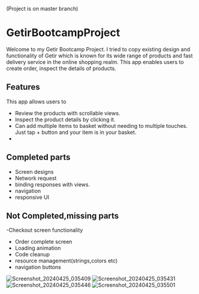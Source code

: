 (Project is on master branch)
# GetirBootcampProject
Welcome to my Getir Bootcamp Project. I tried to copy existing design and functionality of Getir which is known for its wide range of products and fast delivery service in the online shopping realm. This app enables users to create order, inspect the details of products. 
## Features
This app allows users to
- Review the products with scrollable views.
- Inspect the product details by clicking it.
- Can add multiple items to basket without needing to multiple touches. Just tap + button and your item is in your basket.
- 

## Completed parts
- Screen designs
- Network request
- binding responses with views.
- navigation
- responsive UI

## Not Completed,missing parts
-Checkout screen functionality
- Order complete screen
- Loading animation
- Code cleanup
- resource management(strings,colors etc)
- navigation buttons

  
![Screenshot_20240425_035409](https://github.com/oguzgokcen/GetirBootcampProject/assets/114949354/d620a86a-474f-4eb7-911f-6b4a2eff89e7)
![Screenshot_20240425_035431](https://github.com/oguzgokcen/GetirBootcampProject/assets/114949354/f1db0eff-f40c-4dea-945e-625fd13998ee)
![Screenshot_20240425_035446](https://github.com/oguzgokcen/GetirBootcampProject/assets/114949354/5a8782f9-5a73-42b8-8745-78969a499447)
![Screenshot_20240425_035501](https://github.com/oguzgokcen/GetirBootcampProject/assets/114949354/f7a0ba3a-d207-40b3-b1ba-8dda3e1ce31c)
